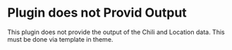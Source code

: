 # Plugin does not Provid Output
This plugin does not provide the output of the Chili and Location data. This must be done via template in theme.

